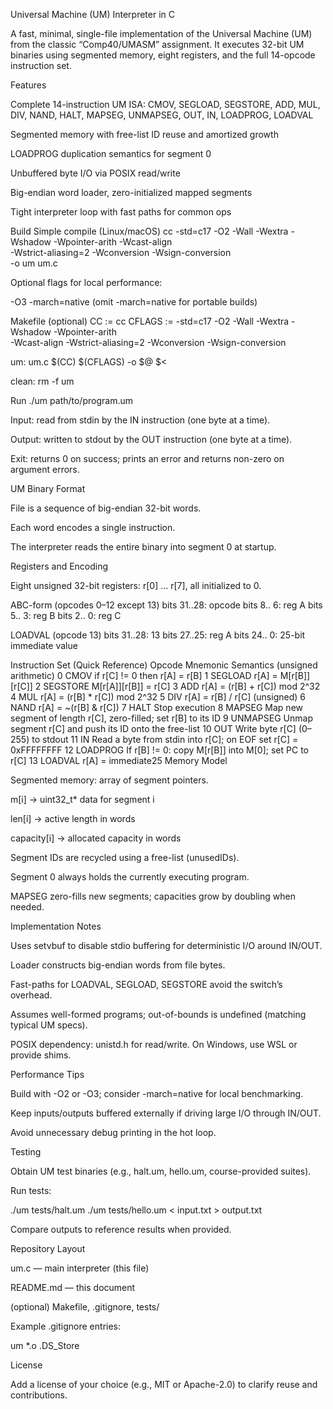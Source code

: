 Universal Machine (UM) Interpreter in C

A fast, minimal, single-file implementation of the Universal Machine (UM) from the classic “Comp40/UMASM” assignment. It executes 32-bit UM binaries using segmented memory, eight registers, and the full 14-opcode instruction set.

Features

Complete 14-instruction UM ISA:
CMOV, SEGLOAD, SEGSTORE, ADD, MUL, DIV, NAND, HALT, MAPSEG, UNMAPSEG, OUT, IN, LOADPROG, LOADVAL

Segmented memory with free-list ID reuse and amortized growth

LOADPROG duplication semantics for segment 0

Unbuffered byte I/O via POSIX read/write

Big-endian word loader, zero-initialized mapped segments

Tight interpreter loop with fast paths for common ops

Build
Simple compile (Linux/macOS)
cc -std=c17 -O2 -Wall -Wextra -Wshadow -Wpointer-arith -Wcast-align \
   -Wstrict-aliasing=2 -Wconversion -Wsign-conversion \
   -o um um.c


Optional flags for local performance:

-O3 -march=native (omit -march=native for portable builds)

Makefile (optional)
CC      := cc
CFLAGS  := -std=c17 -O2 -Wall -Wextra -Wshadow -Wpointer-arith \
           -Wcast-align -Wstrict-aliasing=2 -Wconversion -Wsign-conversion

um: um.c
	$(CC) $(CFLAGS) -o $@ $<

clean:
	rm -f um

Run
./um path/to/program.um


Input: read from stdin by the IN instruction (one byte at a time).

Output: written to stdout by the OUT instruction (one byte at a time).

Exit: returns 0 on success; prints an error and returns non-zero on argument errors.

UM Binary Format

File is a sequence of big-endian 32-bit words.

Each word encodes a single instruction.

The interpreter reads the entire binary into segment 0 at startup.

Registers and Encoding

Eight unsigned 32-bit registers: r[0] … r[7], all initialized to 0.

ABC-form (opcodes 0–12 except 13)
bits 31..28: opcode
bits  8.. 6: reg A
bits  5.. 3: reg B
bits  2.. 0: reg C

LOADVAL (opcode 13)
bits 31..28: 13
bits 27..25: reg A
bits 24.. 0: 25-bit immediate value

Instruction Set (Quick Reference)
Opcode	Mnemonic	Semantics (unsigned arithmetic)
0	CMOV	if r[C] != 0 then r[A] = r[B]
1	SEGLOAD	r[A] = M[r[B]][r[C]]
2	SEGSTORE	M[r[A]][r[B]] = r[C]
3	ADD	r[A] = (r[B] + r[C]) mod 2^32
4	MUL	r[A] = (r[B] * r[C]) mod 2^32
5	DIV	r[A] = r[B] / r[C] (unsigned)
6	NAND	r[A] = ~(r[B] & r[C])
7	HALT	Stop execution
8	MAPSEG	Map new segment of length r[C], zero-filled; set r[B] to its ID
9	UNMAPSEG	Unmap segment r[C] and push its ID onto the free-list
10	OUT	Write byte r[C] (0–255) to stdout
11	IN	Read a byte from stdin into r[C]; on EOF set r[C] = 0xFFFFFFFF
12	LOADPROG	If r[B] != 0: copy M[r[B]] into M[0]; set PC to r[C]
13	LOADVAL	r[A] = immediate25
Memory Model

Segmented memory: array of segment pointers.

m[i] → uint32_t* data for segment i

len[i] → active length in words

capacity[i] → allocated capacity in words

Segment IDs are recycled using a free-list (unusedIDs).

Segment 0 always holds the currently executing program.

MAPSEG zero-fills new segments; capacities grow by doubling when needed.

Implementation Notes

Uses setvbuf to disable stdio buffering for deterministic I/O around IN/OUT.

Loader constructs big-endian words from file bytes.

Fast-paths for LOADVAL, SEGLOAD, SEGSTORE avoid the switch’s overhead.

Assumes well-formed programs; out-of-bounds is undefined (matching typical UM specs).

POSIX dependency: unistd.h for read/write. On Windows, use WSL or provide shims.

Performance Tips

Build with -O2 or -O3; consider -march=native for local benchmarking.

Keep inputs/outputs buffered externally if driving large I/O through IN/OUT.

Avoid unnecessary debug printing in the hot loop.

Testing

Obtain UM test binaries (e.g., halt.um, hello.um, course-provided suites).

Run tests:

./um tests/halt.um
./um tests/hello.um < input.txt > output.txt


Compare outputs to reference results when provided.

Repository Layout

um.c — main interpreter (this file)

README.md — this document

(optional) Makefile, .gitignore, tests/

Example .gitignore entries:

um
*.o
.DS_Store

License

Add a license of your choice (e.g., MIT or Apache-2.0) to clarify reuse and contributions.
